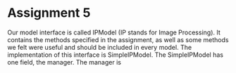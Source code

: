 # Assignment 5

Our model interface is called IPModel (IP stands for Image Processing). It contains the methods specified in the assignment, as well as some methods we felt were useful and should be included in every model. The implementation of this interface is SimpleIPModel. The SimpleIPModel has one field, the manager. The manager is 
